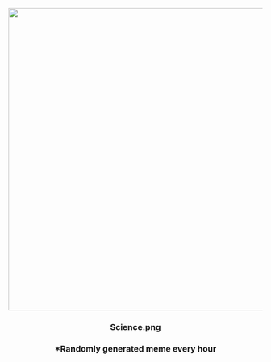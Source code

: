 <p align="center">
        <img src="https://i.redd.it/j6uep5tmu8v81.jpg" width="600" height="600">
        </p>
        <h3 align="center">Science.png</h3>
        <h3 align="center">*Randomly generated meme every hour</h3>
    